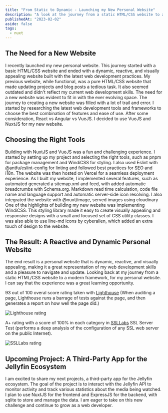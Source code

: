 ```yaml
---
title: "From Static to Dynamic - Launching my New Personal Website"
description: "A look at the journey from a static HTML/CSS website to a dynamic, reactive personal website built with NuxtJS and VueJS, showcasing the latest web development practices."
publishedAt: "2023-02-02"
aside: false
tags:
  - nuxt
---
```


## The Need for a New Website
I recently launched my new personal website. This journey started with a basic HTML/CSS website and ended with a dynamic, reactive, and visually appealing website built with the latest web development practices.
My previous website, while functional, was a pure HTML/CSS website that made updating projects and blog posts a tedious task. It also seemed outdated and didn't reflect my current web development skills. The need for a new website was evident to fit in with the ever evolving space.
The journey to creating a new website was filled with a lot of trail and error. I started by researching the latest web development tools and frameworks to choose the best combination of features and ease of use. After some consideration, React vs Angular vs VueJS. I decided to use VueJS and NuxtJS for my new website.

## Choosing the Right Tools
Building with NuxtJS and VueJS was a fun and challenging experience. I started by setting up my project and selecting the right tools, such as pnpm for package management and WindiCSS for styling. I also used Eslint with @antfu/eslint-config for linting and followed best practices for SEO and i18n. The website was then hosted on Vercel for a seamless deployment experience.
As I built my website, I implemented several features, such as automated generated a sitemap.xml and feed, with added automatic breadcrumbs with Schema.org. Markdown read time calculation, code file name and language support and automatic server-side icon resolving. I also integrated the website with @nuxt/image, served images using cloudinary
One of the highlights of building my new website was implementing WindiCSS. This styling library made it easy to create visually appealing and responsive designs with a small and focused set of CSS utility classes. I was also able to use line-md icons by cyberalien, which added an extra touch of design to the website.

## The Result: A Reactive and Dynamic Personal Website
The end result is a personal website that is dynamic, reactive, and visually appealing, making it a great representation of my web development skills and a pleasure to navigate and update. Looking back at my journey from a static HTML/CSS website to a modern framework, for my personal website. I can say that the experience was a great learning opportunity.

93 out of 100 overal score rating taken with [Lighthouse](https://developer.chrome.com/docs/lighthouse/overview/) (When auditing a page, Lighthouse runs a barrage of tests against the page, and then generates a report on how well the page did.)

<Image src="/blog/Lighthouse-rating_amyhf6.png" alt="Lighthouse rating" />

A+ rating with a score of 100% in each category in [SSLLabs](https://www.ssllabs.com/ssltest/) SSL Server Test (performs a deep analysis of the configuration of any SSL web server on the public Internet).

<Image src="/blog/SSLLabs-Rating_vuqnmn.png" alt="SSLLabs rating" />

## Upcoming Project: A Third-Party App for the Jellyfin Ecosystem
I am excited to share my next projects, a third-party app for the Jellyfin ecosystem. The goal of the project is to interact with the Jellyfin API to monitor activity and track various statistics about the media being watched. I plan to use NuxtJS for the frontend and ExpressJS for the backend, with sqlite to store and manage the data. I am eager to take on this new challenge and continue to grow as a web developer.
